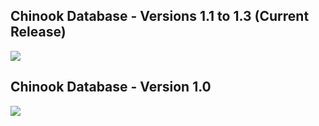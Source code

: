 ## Chinook Database - Versions 1.1 to 1.3 (Current Release)

![](Chinook_Schema_http://lh4.ggpht.com/_oKo6zFhdD98/SWFPtyfHJFI/AAAAAAAAAMc/GdrlzeBNsZM/s800/ChinookDatabaseSchema1.1.png)

## Chinook Database - Version 1.0

![](Chinook_Schema_http://lh3.ggpht.com/lerocha/SKeLCLg3OMI/AAAAAAAAAHk/xSzuXETcxeA/s800/ChinookSchema.PNG)